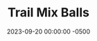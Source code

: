 ---
layout: post
title:  "Trail Mix Balls"
date:   2023-09-20 00:00:00 -0500
categories: 
- Recipes
- Finger Foods
permalink: /recipes/trail-mix-balls
image: /assets/Food/Finger Food/Trail Mix Balls/trail-ball.jpg
ing: trailball-ing
facts: trailball-facts
section1: 
start2: 
section2: 
start3: 
section3: 
start4: 
section4: 
start5: 
section5: 
Prep: 10
Rest: 
Cook: 
Source1: https://www.youtube.com/watch?v=UBuKLzLTMLE
Source2: 
whisk: https://s.samsungfood.com/ajqjE
tags: 
- nuts
- fruit
- peanut
- butter
- almond
- nut
- banana
- applesauce
- chia
- oat
- raisin
- dried
- fruit
- blend
- roll
- ball
Description: Trail mix is one of my favorite snacks, and these bites take that idea, and instead blend them together to get bites of sweet and salty trail mix in every bite. The texture contrast between the crunchy nuts and chewy raisins makes them even more enjoyable to eat.  For other no bake bite sized snacks, check out my <a href="/recipes/energy-bites">No Bake Energy Bites</a>, <a href="/recipes/chickpea-chows">Chickpea Chows</a>, or my <a href="/recipes/carrot-cake-bites">Carrot Cake Energy Bites</a>
Instructions: 
- In a bowl, mash the banana with a fork. Roughly chop the raisins and nuts.  Mix in the rest of the ingredients<br><br>

- Roll into balls and place on a plate. Let chill in the fridge for an hour to harden
---
